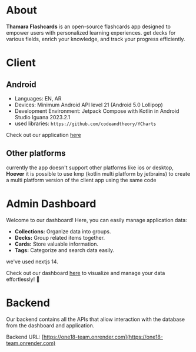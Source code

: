 # About
**Thamara Flashcards** is an open-source flashcards app designed to empower users with personalized learning experiences. get decks for various fields, enrich your knowledge, and track your progress efficiently.


# Client 
## Android
- Languages: EN, AR
- Devices: Minimum Android API level 21 (Android 5.0 Lollipop)
- Development Environment: Jetpack Compose with Kotlin in Android Studio Iguana 2023.2.1
- used libraries: `https://github.com/codeandtheory/YCharts`

Check out our application [here](https://drive.google.com/file/d/1nnhcsZWXOmhy1cqwYv9vMgtKc0dbVbGT/view)

## Other platforms
currently the app doesn't support other platforms like ios or desktop, **Hoever** it is possible to use kmp (kotlin multi platform by jetbrains) to create a multi platform version of the client app using the same code

# Admin Dashboard
Welcome to our dashboard! Here, you can easily manage application data:

- **Collections:** Organize data into groups.
- **Decks:** Group related items together.
- **Cards:** Store valuable information.
- **Tags:** Categorize and search data easily.

we've used nextjs 14.

Check out our dashboard [here](https://admin-pi-nine.vercel.app/) to visualize and manage your data effortlessly! 🚀


# Backend

Our backend contains all the APIs that allow interaction with the database from the dashboard and application.

Backend URL: [https://one18-team.onrender.com](https://one18-team.onrender.com)
